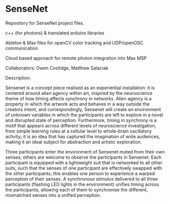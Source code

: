 # SenseNet

Repository for SenseNet project files. 

c++ (for photons) & translated arduino libraries

Ableton & Max files for openCV color tracking and UDP/openOSC communication

Cloud based approach for remote photon integration into Max MSP 

Collaborators: Owen Coolidge, Matthew Salaciak

Description:

Sensenet is a concept piece realised as an experiential installation: it is centered around alien agency within art, inspired by the neuroscience theme of how timing affects synchrony in networks. Alien agency is a property in which the artwork acts and behaves in a way outside the creators intent, and correspondingly, Sensenet will create an environment of unknown variables in which the participants are left to explore in a novel and disrupted state of perception. Furthermore, timing in synchrony is a motif that appears across different levels of neuroscience investigation, from simple learning rules at a cellular level to whole-brain oscillatory activity; it is an idea that has captured the imagination of wide audiences, making it an ideal subject for abstraction and artistic exploration.

Three participants enter the environment of Sensenet muted from their own senses; others are welcome to observe the participants in Sensenet. Each participant is equipped with a lightweight suit that is networked to all other suits, such that the senses of one participant are effectively swapped with the other participants; this enables one person to experience a warped perception of their senses. A synchronous stimulus delivered to all three participants (flashing LED lights in the environment) unifies timing across the participants, allowing each of them to synchronise the different, mismatched senses into a unified perception.
